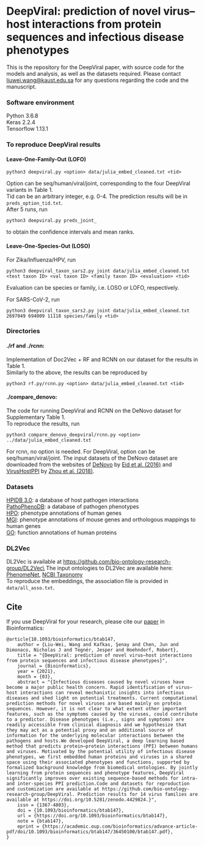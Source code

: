 # DeepViral: prediction of novel virus–host interactions from protein sequences and infectious disease phenotypes

This is the repository for the DeepViral paper, with source code for the models and analysis, as well as the datasets required.
Please contact liuwei.wang@kaust.edu.sa for any questions regarding the code and the manuscript.

### Software environment 
Python 3.6.8   
Keras 2.2.4  
Tensorflow 1.13.1  

### To reproduce DeepViral results
#### Leave-One-Family-Out (LOFO)
```
python3 deepviral.py <option> data/julia_embed_cleaned.txt <tid>
```
Option can be seq/human/viral/joint, corresponding to the four DeepViral variants in Table 1. \
Tid can be an arbitrary integer, e.g. 0-4. The prediction results will be in ```preds_option_tid.txt```.\
After 5 runs, run 
```
python3 deepviral.py preds_joint_
``` 
to obtain the confidence intervals and mean ranks.

#### Leave-One-Species-Out (LOSO)
For Zika/Influenza/HPV, run
```
python3 deepviral_taxon_sars2.py joint data/julia_embed_cleaned.txt <test taxon ID> <val taxon ID> <family taxon ID> <evaluation> <tid>
```
Evaluation can be species or family, i.e. LOSO or LOFO, respectively.

For SARS-CoV-2, run
```
python3 deepviral_taxon_sars2.py joint data/julia_embed_cleaned.txt 2697049 694009 11118 species/family <tid>
```

### Directories
#### ./rf and ./rcnn: 
Implementation of Doc2Vec + RF and RCNN on our dataset for the results in Table 1.\
Similarly to the above, the results can be reproduced by 
```
python3 rf.py/rcnn.py <option> data/julia_embed_cleaned.txt <tid>
```

#### ./compare_denovo: 
The code for running DeepViral and RCNN on the DeNovo dataset for Supplementary Table 1.\
To reproduce the results, run
```
python3 compare_denovo_deepviral/rcnn.py <option> ../data/julia_embed_cleaned.txt
```
For rcnn, no option is needed. For DeepViral, option can be seq/human/viral/joint.
The input datasets of the DeNovo dataset are downloaded from the websites of [DeNovo](https://bioinformatics.cs.vt.edu/~alzahraa/denovo) by [Eid et al. (2016)](https://academic.oup.com/bioinformatics/article/32/8/1144/1744545) and [VirusHostPPI](http://165.246.44.47/VirusHostPPI/Additional) by [Zhou et al. (2018)](https://bmcgenomics.biomedcentral.com/articles/10.1186/s12864-018-4924-2).

### Datasets
[HPIDB 3.0](https://hpidb.igbb.msstate.edu/): a database of host pathogen interactions\
[PathoPhenoDB](http://patho.phenomebrowser.net/#/downloads): a database of pathogen phenotypes\
[HPO](https://hpo.jax.org/app/download/annotation): phenotype annotations of human genes\
[MGI](http://www.informatics.jax.org/downloads/reports/index.html#pheno): phenotype annotations of mouse genes and orthologous mappings to human genes\
[GO](http://current.geneontology.org/products/pages/downloads.html): function annotations of human proteins

### DL2Vec 
DL2Vec is available at https://github.com/bio-ontology-research-group/DL2Vec\
The input ontologies to DL2Vec are available here: [PhenomeNet](http://aber-owl.net/ontology/PhenomeNET/#/), [NCBI Taxonomy](https://www.ebi.ac.uk/ols/ontologies/ncbitaxon)\
To reproduce the embeddings, the association file is provided in ```data/all_asso.txt```.

## Cite
If you use DeepViral for your research, please cite our [paper](https://academic.oup.com/bioinformatics/advance-article/doi/10.1093/bioinformatics/btab147/6158034) in Bioinformatics:
```
@article{10.1093/bioinformatics/btab147,
    author = {Liu-Wei, Wang and Kafkas, Şenay and Chen, Jun and Dimonaco, Nicholas J and Tegnér, Jesper and Hoehndorf, Robert},
    title = "{DeepViral: prediction of novel virus–host interactions from protein sequences and infectious disease phenotypes}",
    journal = {Bioinformatics},
    year = {2021},
    month = {03},
    abstract = "{Infectious diseases caused by novel viruses have become a major public health concern. Rapid identification of virus–host interactions can reveal mechanistic insights into infectious diseases and shed light on potential treatments. Current computational prediction methods for novel viruses are based mainly on protein sequences. However, it is not clear to what extent other important features, such as the symptoms caused by the viruses, could contribute to a predictor. Disease phenotypes (i.e., signs and symptoms) are readily accessible from clinical diagnosis and we hypothesize that they may act as a potential proxy and an additional source of information for the underlying molecular interactions between the pathogens and hosts.We developed DeepViral, a deep learning based method that predicts protein–protein interactions (PPI) between humans and viruses. Motivated by the potential utility of infectious disease phenotypes, we first embedded human proteins and viruses in a shared space using their associated phenotypes and functions, supported by formalized background knowledge from biomedical ontologies. By jointly learning from protein sequences and phenotype features, DeepViral significantly improves over existing sequence-based methods for intra- and inter-species PPI prediction.Code and datasets for reproduction and customization are available at https://github.com/bio-ontology-research-group/DeepViral. Prediction results for 14 virus families are available at https://doi.org/10.5281/zenodo.4429824.}",
    issn = {1367-4803},
    doi = {10.1093/bioinformatics/btab147},
    url = {https://doi.org/10.1093/bioinformatics/btab147},
    note = {btab147},
    eprint = {https://academic.oup.com/bioinformatics/advance-article-pdf/doi/10.1093/bioinformatics/btab147/36450100/btab147.pdf},
}
```

